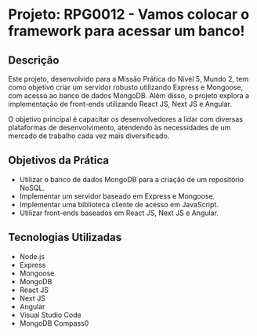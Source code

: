 # Projeto: RPG0012 - Vamos colocar o framework para acessar um banco!

## Descrição

Este projeto, desenvolvido para a Missão Prática do Nível 5, Mundo 2, tem como objetivo criar um servidor robusto utilizando Express e Mongoose, com acesso ao banco de dados MongoDB. Além disso, o projeto explora a implementação de front-ends utilizando React JS, Next JS e Angular.

O objetivo principal é capacitar os desenvolvedores a lidar com diversas plataformas de desenvolvimento, atendendo às necessidades de um mercado de trabalho cada vez mais diversificado.

## Objetivos da Prática

* Utilizar o banco de dados MongoDB para a criação de um repositório NoSQL.
* Implementar um servidor baseado em Express e Mongoose.
* Implementar uma biblioteca cliente de acesso em JavaScript.
* Utilizar front-ends baseados em React JS, Next JS e Angular.

## Tecnologias Utilizadas

* Node.js 
* Express 
* Mongoose
* MongoDB
* React JS 
* Next JS 
* Angular 
* Visual Studio Code 
* MongoDB Compass0
